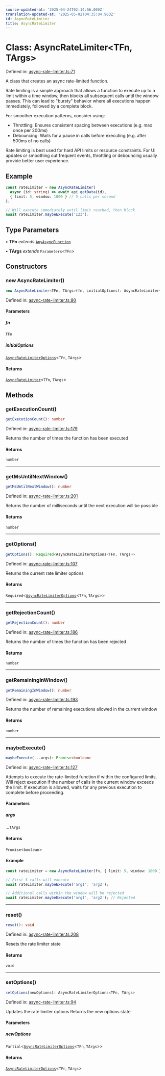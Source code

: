 ```yaml
---
source-updated-at: '2025-04-24T02:14:56.000Z'
translation-updated-at: '2025-05-02T04:35:04.963Z'
id: AsyncRateLimiter
title: AsyncRateLimiter
---
```


<!-- DO NOT EDIT: this page is autogenerated from the type comments -->

# Class: AsyncRateLimiter\<TFn, TArgs\>

Defined in: [async-rate-limiter.ts:71](https://github.com/TanStack/pacer/blob/main/packages/pacer/src/async-rate-limiter.ts#L71)

A class that creates an async rate-limited function.

Rate limiting is a simple approach that allows a function to execute up to a limit within a time window,
then blocks all subsequent calls until the window passes. This can lead to "bursty" behavior where
all executions happen immediately, followed by a complete block.

For smoother execution patterns, consider using:
- Throttling: Ensures consistent spacing between executions (e.g. max once per 200ms)
- Debouncing: Waits for a pause in calls before executing (e.g. after 500ms of no calls)

Rate limiting is best used for hard API limits or resource constraints. For UI updates or
smoothing out frequent events, throttling or debouncing usually provide better user experience.

## Example

```ts
const rateLimiter = new AsyncRateLimiter(
  async (id: string) => await api.getData(id),
  { limit: 5, window: 1000 } // 5 calls per second
);

// Will execute immediately until limit reached, then block
await rateLimiter.maybeExecute('123');
```

## Type Parameters

• **TFn** *extends* [`AnyAsyncFunction`](../type-aliases/anyasyncfunction.md)

• **TArgs** *extends* `Parameters`\<`TFn`\>

## Constructors

### new AsyncRateLimiter()

```ts
new AsyncRateLimiter<TFn, TArgs>(fn, initialOptions): AsyncRateLimiter<TFn, TArgs>
```

Defined in: [async-rate-limiter.ts:80](https://github.com/TanStack/pacer/blob/main/packages/pacer/src/async-rate-limiter.ts#L80)

#### Parameters

##### fn

`TFn`

##### initialOptions

[`AsyncRateLimiterOptions`](../interfaces/asyncratelimiteroptions.md)\<`TFn`, `TArgs`\>

#### Returns

[`AsyncRateLimiter`](asyncratelimiter.md)\<`TFn`, `TArgs`\>

## Methods

### getExecutionCount()

```ts
getExecutionCount(): number
```

Defined in: [async-rate-limiter.ts:179](https://github.com/TanStack/pacer/blob/main/packages/pacer/src/async-rate-limiter.ts#L179)

Returns the number of times the function has been executed

#### Returns

`number`

***

### getMsUntilNextWindow()

```ts
getMsUntilNextWindow(): number
```

Defined in: [async-rate-limiter.ts:201](https://github.com/TanStack/pacer/blob/main/packages/pacer/src/async-rate-limiter.ts#L201)

Returns the number of milliseconds until the next execution will be possible

#### Returns

`number`

***

### getOptions()

```ts
getOptions(): Required<AsyncRateLimiterOptions<TFn, TArgs>>
```

Defined in: [async-rate-limiter.ts:107](https://github.com/TanStack/pacer/blob/main/packages/pacer/src/async-rate-limiter.ts#L107)

Returns the current rate limiter options

#### Returns

`Required`\<[`AsyncRateLimiterOptions`](../interfaces/asyncratelimiteroptions.md)\<`TFn`, `TArgs`\>\>

***

### getRejectionCount()

```ts
getRejectionCount(): number
```

Defined in: [async-rate-limiter.ts:186](https://github.com/TanStack/pacer/blob/main/packages/pacer/src/async-rate-limiter.ts#L186)

Returns the number of times the function has been rejected

#### Returns

`number`

***

### getRemainingInWindow()

```ts
getRemainingInWindow(): number
```

Defined in: [async-rate-limiter.ts:193](https://github.com/TanStack/pacer/blob/main/packages/pacer/src/async-rate-limiter.ts#L193)

Returns the number of remaining executions allowed in the current window

#### Returns

`number`

***

### maybeExecute()

```ts
maybeExecute(...args): Promise<boolean>
```

Defined in: [async-rate-limiter.ts:127](https://github.com/TanStack/pacer/blob/main/packages/pacer/src/async-rate-limiter.ts#L127)

Attempts to execute the rate-limited function if within the configured limits.
Will reject execution if the number of calls in the current window exceeds the limit.
If execution is allowed, waits for any previous execution to complete before proceeding.

#### Parameters

##### args

...`TArgs`

#### Returns

`Promise`\<`boolean`\>

#### Example

```ts
const rateLimiter = new AsyncRateLimiter(fn, { limit: 5, window: 1000 });

// First 5 calls will execute
await rateLimiter.maybeExecute('arg1', 'arg2');

// Additional calls within the window will be rejected
await rateLimiter.maybeExecute('arg1', 'arg2'); // Rejected
```

***

### reset()

```ts
reset(): void
```

Defined in: [async-rate-limiter.ts:208](https://github.com/TanStack/pacer/blob/main/packages/pacer/src/async-rate-limiter.ts#L208)

Resets the rate limiter state

#### Returns

`void`

***

### setOptions()

```ts
setOptions(newOptions): AsyncRateLimiterOptions<TFn, TArgs>
```

Defined in: [async-rate-limiter.ts:94](https://github.com/TanStack/pacer/blob/main/packages/pacer/src/async-rate-limiter.ts#L94)

Updates the rate limiter options
Returns the new options state

#### Parameters

##### newOptions

`Partial`\<[`AsyncRateLimiterOptions`](../interfaces/asyncratelimiteroptions.md)\<`TFn`, `TArgs`\>\>

#### Returns

[`AsyncRateLimiterOptions`](../interfaces/asyncratelimiteroptions.md)\<`TFn`, `TArgs`\>
